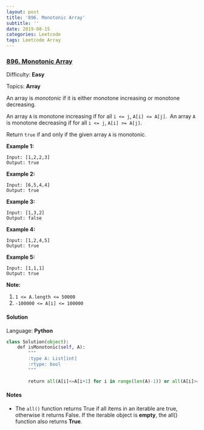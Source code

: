 ```yaml
---
layout: post
title: '896. Monotonic Array'
subtitle: ''
date: 2019-08-15
categories: Leetcode
tags: Leetcode Array
---
```

### [896\. Monotonic Array](https://leetcode.com/problems/monotonic-array/)

Difficulty: **Easy**

Topics: **Array**


An array is _monotonic_ if it is either monotone increasing or monotone decreasing.

An array `A` is monotone increasing if for all `i <= j`, `A[i] <= A[j]`.  An array `A` is monotone decreasing if for all `i <= j`, `A[i] >= A[j]`.

Return `true` if and only if the given array `A` is monotonic.


**Example 1:**

```
Input: [1,2,2,3]
Output: true
```


**Example 2:**

```
Input: [6,5,4,4]
Output: true
```


**Example 3:**

```
Input: [1,3,2]
Output: false
```


**Example 4:**

```
Input: [1,2,4,5]
Output: true
```


**Example 5:**

```
Input: [1,1,1]
Output: true
```

**Note:**

1.  `1 <= A.length <= 50000`
2.  `-100000 <= A[i] <= 100000`


#### Solution

Language: **Python**

```python
class Solution(object):
    def isMonotonic(self, A):
        """
        :type A: List[int]
        :rtype: bool
        """
        
        return all(A[i]<=A[i+1] for i in range(len(A)-1)) or all(A[i]>=A[i+1] for i in range(len(A)-1))
```

#### Notes
- The `all()` function returns True if all items in an iterable are true, otherwise it returns False.
If the iterable object is **empty**, the all() function also returns **True**.